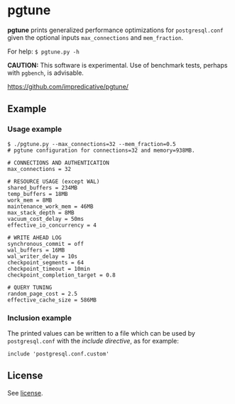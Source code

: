 # pgtune

**pgtune** prints generalized performance optimizations for `postgresql.conf` given the optional inputs `max_connections` and `mem_fraction`.

For help: `$ pgtune.py -h`

**CAUTION:** This software is experimental. Use of benchmark tests, perhaps with `pgbench`, is advisable.

https://github.com/impredicative/pgtune/

## Example
### Usage example
```
$ ./pgtune.py --max_connections=32 --mem_fraction=0.5
# pgtune configuration for connections=32 and memory=938MB.

# CONNECTIONS AND AUTHENTICATION
max_connections = 32

# RESOURCE USAGE (except WAL)
shared_buffers = 234MB
temp_buffers = 18MB
work_mem = 8MB
maintenance_work_mem = 46MB
max_stack_depth = 8MB
vacuum_cost_delay = 50ms
effective_io_concurrency = 4

# WRITE AHEAD LOG
synchronous_commit = off
wal_buffers = 16MB
wal_writer_delay = 10s
checkpoint_segments = 64
checkpoint_timeout = 10min
checkpoint_completion_target = 0.8

# QUERY TUNING
random_page_cost = 2.5
effective_cache_size = 586MB
```

### Inclusion example
The printed values can be written to a file which can be used by `postgresql.conf` with the *include directive*, as for example:

`include 'postgresql.conf.custom'`

## License

See [license](LICENSE).
